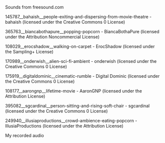 Sounds from freesound.com

145787__bahaish__people-exiting-and-dispersing-from-movie-theatre - bahaish (licensed under the Creative Commons 0 License)


365763__biancabothapure__popping-popcorn - BiancaBothaPure (licensed under the Attribution Noncommercial License)


108029__erocshadow__walking-on-carpet - ErocShadow (licensed under the Sampling+ License)


170989__onderwish__alien-sci-fi-ambient - onderwish (licensed under the Creative Commons 0 License)


175919__digitaldominic__cinematic-rumble - Digital Dominic (licensed under the Creative Commons 0 License)


108177__aarongnp__lifetime-movie - AaronGNP (licensed under the Attribution License)


395082__sgcardinal__person-sitting-and-rising-soft-chair - sgcardinal (licensed under the Creative Commons 0 License)


249940__illusiaproductions__crowd-ambience-eating-popcorn - IllusiaProductions (licensed under the Attribution License)


My recorded audio
